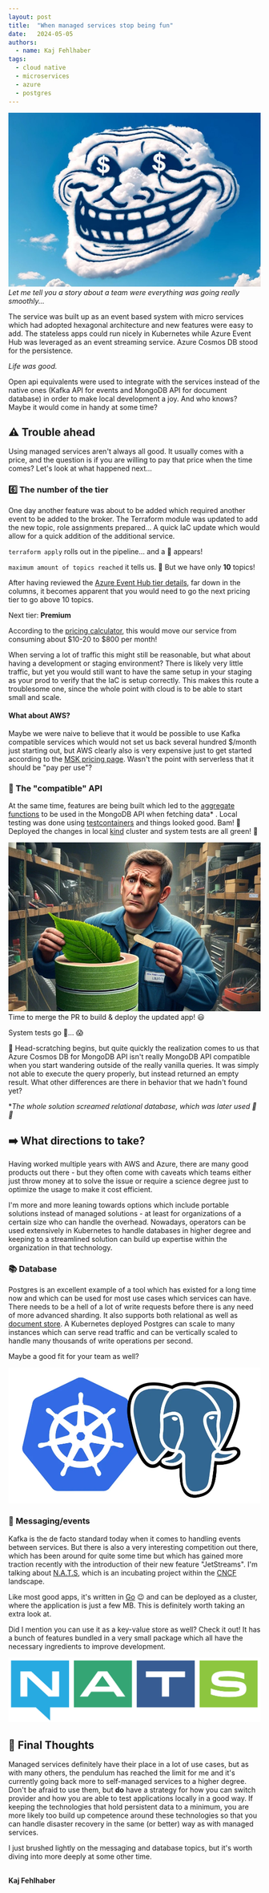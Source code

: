 ```yaml
---
layout: post
title:  "When managed services stop being fun" 
date:   2024-05-05
authors:
  - name: Kaj Fehlhaber
tags: 
  - cloud native
  - microservices
  - azure
  - postgres
---
```

![Cover Image](cover.jpg)
*Let me tell you a story about a team were everything was going really smoothly...*

The service was built up as an event based system with micro services which had adopted hexagonal architecture and
new features were easy to add.
The stateless apps could run nicely in Kubernetes while Azure Event Hub was leveraged as an event streaming
service. Azure Cosmos DB stood for the persistence.

*Life was good.*

Open api equivalents were used to integrate with the services instead of the native ones (Kafka API for events and MongoDB
API for document database) in order to make local development a joy. And who knows? Maybe it would come in handy at some
time?

## ⚠️ Trouble ahead
Using managed services aren't always all good. It usually comes with a price, and the question is if you are willing to
pay that price when the time comes? Let's look at what happened next...

### 6️⃣ The number of the tier
One day another feature was about to be added which required another event to be added to the
broker. The Terraform module was updated to add the new topic, role assignments prepared... A quick
IaC update which would allow for a quick addition of the additional service.

`terraform apply` rolls out in the pipeline... and a 🔴 appears!

`maximum amount of topics reached` it tells us. 🤯 But we have only **10** topics!

After having reviewed the [Azure Event Hub tier details](https://learn.microsoft.com/en-us/azure/event-hubs/compare-tiers), far down in the columns, it becomes apparent
that you would need to go the next pricing tier to go above 10 topics.

Next tier: **Premium**

According to the [pricing calculator](https://azure.microsoft.com/en-us/pricing/details/event-hubs/), this would move our service from consuming about $10-20 to $800 per month!

When serving a lot of traffic this might still be reasonable, but what about having a development or staging environment?
There is likely very little traffic, but yet you would still want to have the same setup in your staging as your prod to
verify that the IaC is setup correctly.
This makes this route a troublesome one, since the whole point with cloud is to be able to start small and scale.

#### What about AWS?
Maybe we were naive to believe that it would be possible to use Kafka compatible services which would not set us back
several hundred $/month just starting out, but AWS clearly also is very expensive just to get started according to the
[MSK pricing page](https://aws.amazon.com/msk/pricing/). Wasn't the point with serverless that it should be "pay per use"?

### 🔧 The "compatible" API
At the same time, features are being built which led to the [aggregate functions](https://www.mongodb.com/docs/manual/aggregation/) to be used in the MongoDB API when
fetching data* .
Local testing was done using [testcontainers](testcontainers.com) and things looked good. Bam! 🚀 Deployed the changes in
local [kind](kind.sigs.k8s.io) cluster and system tests are all green! 🙌

![Trying to make Cosmos MongoDB compatible](mongo_azure.jpg)
Time to merge the PR to build & deploy the updated app! 😃

System tests go 🔴... 😱

🤔 Head-scratching begins, but quite quickly the realization comes to us that Azure Cosmos DB for MongoDB API isn't really
MongoDB API compatible when you start wandering outside of the really vanilla queries.
It was simply not able to execute the query properly, but instead returned an empty result. What other differences are
there in behavior that we hadn't found yet?

**The whole solution screamed relational database, which was later used 🙏🐘*

## ➡️ What directions to take?
Having worked multiple years with AWS and Azure, there are many good products out there - but they often come with
caveats which teams either just throw money at to solve the issue or require a science degree just to optimize the usage
to make it cost efficient.

I'm more and more leaning towards options which include portable solutions instead of managed solutions - at least for
organizations of a certain size who can handle the overhead.
Nowadays, operators can be used extensively in Kubernetes to handle databases in higher degree and keeping to a
streamlined solution can build up expertise within the organization in that technology.

### 📚 Database
Postgres is an excellent example of a tool which has existed for a long time now and which can be used for most use
cases which services can have. There needs to be a hell of a lot of write requests before there is any need of more
advanced sharding. It also supports both relational as well as [document store](https://www.postgresql.org/docs/16/datatype-json.html).
A Kubernetes deployed Postgres can scale to many instances which can serve read traffic and can be vertically scaled to
handle many thousands of write operations per second.

Maybe a good fit for your team as well?

![Postgres & Kubernetes](pg_k8s.png)

### 📨 Messaging/events
Kafka is the de facto standard today when it comes to handling events between services. But there is also a very
interesting competition out there, which has been around for quite some time but which has gained more traction recently
with the introduction of their new feature "JetStreams". I'm talking about [N.A.T.S](nats.io), which is an incubating
project within the [CNCF](landscape.cncf.io) landscape.

Like most good apps, it's written in [Go](go.dev) 😉 and can be deployed as a cluster, where the application is just a few
MB. This is definitely worth taking an extra look at.

Did I mention you can use it as a key-value store as well? Check it out! It has a bunch of features bundled in a very
small package which all have the necessary ingredients to improve development.

![NATS](nats.png)

## 💭 Final Thoughts
Managed services definitely have their place in a lot of use cases, but as with many others, the pendulum has reached the
limit for me and it's currently going back more to self-managed services to a higher degree.
Don't be afraid to use them, but **do** have a strategy for how you can switch provider and how you are able to test
applications locally in a good way. 
If keeping the technologies that hold persistent data to a minimum, you are more likely too build up competence around
these technologies so that you can handle disaster recovery in the same (or better) way as with managed services.

I just brushed lightly on the messaging and database topics, but it's worth diving into more deeply at some other time.
<br>
<br>

**Kaj Fehlhaber**

